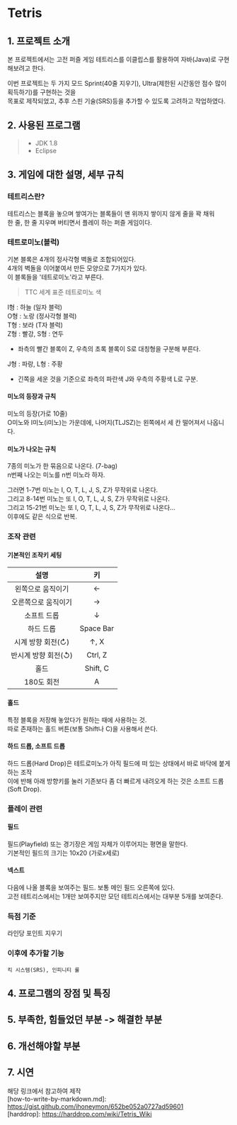 # Tetris

## 1. 프로젝트 소개   
본 프로젝트에서는 고전 퍼즐 게임 테트리스를 이클립스를 활용하여 자바(Java)로 구현해보려고 한다.

이번 프로젝트는 두 가지 모드 Sprint(40줄 지우기), Ultra(제한된 시간동안 점수 많이 획득하기)를 구현하는 것을   
목표로 제작되었고, 추후 스핀 기술(SRS)등을 추가할 수 있도록 고려하고 작업하였다.

## 2. 사용된 프로그램
>* JDK 1.8   
>* Eclipse

## 3. 게임에 대한 설명, 세부 규칙
### 테트리스란?
테트리스는 블록을 놓으며 쌓여가는 블록들이 맨 위까지 쌓이지 않게 줄을 꽉 채워   
한 줄, 한 줄 지우며 버티면서 플레이 하는 퍼즐 게임이다.   

### 테트로미노(블럭)

기본 블록은 4개의 정사각형 벽돌로 조합되어있다.   
4개의 벽돌을 이어붙여서 만든 모양으로 7가지가 있다.   
이 블록들을 '테트로미노'라고 부른다.   

> TTC 세계 표준 테트로미노 색   
   
I형 : 하늘 (일자 블럭)   
O형 : 노랑 (정사각형 블럭)   
T형 : 보라 (T자 블럭)   
Z형 : 빨강, S형 : 연두   
- 좌측의 빨간 블록이 Z, 우측의 초록 블록이 S로 대칭형을 구분해 부른다.   

J형 : 파랑, L형 : 주황   
- 긴쪽을 세운 것을 기준으로 좌측의 파란색 J와 우측의 주황색 L로 구분.   
   
   
#### 미노의 등장과 규칙
미노의 등장(가로 10줄)   
O미노와 I미노(i미노)는 가운데에, 나머지(TLJSZ)는 왼쪽에서 세 칸 떨어져서 나옵니다.   

#### 미노가 나오는 규칙
7종의 미노가 한 묶음으로 나온다. (7-bag)   
n번째 나오는 미노를 n번 미노라 하자.   

그러면 1-7번 미노는 I, O, T, L, J, S, Z가 무작위로 나온다.   
그리고 8-14번 미노는 또 I, O, T, L, J, S, Z가 무작위로 나온다.   
그리고 15-21번 미노는 또 I, O, T, L, J, S, Z가 무작위로 나온다...   
이후에도 같은 식으로 반복.   
   
### 조작 관련

#### 기본적인 조작키 세팅
| 설명 | 키 |
| :---: | :---: |
| 왼쪽으로 움직이기 | ← |
| 오른쪽으로 움직이기 | → |
| 소프트 드롭 | ↓ |
| 하드 드롭 | Space Bar |
| 시계 방향 회전(↻) | ↑, X |
| 반시계 방향 회전(↺) | Ctrl, Z |
| 홀드 | Shift, C |
| 180도 회전 | A |

#### 홀드
특정 블록을 저장해 놓았다가 원하는 때에 사용하는 것.   
따로 존재하는 홀드 버튼(보통 Shift나 C)을 사용해서 쓴다.   

#### 하드 드롭, 소프트 드롭
하드 드롭(Hard Drop)은 테트로미노가 아직 필드에 떠 있는 상태에서 바로 바닥에 붙게 하는 조작   
이에 반해 아래 방향키를 눌러 기존보다 좀 더 빠르게 내려오게 하는 것은 소프트 드롭(Soft Drop).   

### 플레이 관련

#### 필드
필드(Playfield) 또는 경기장은 게임 자체가 이루어지는 평면을 말한다.   
기본적인 필드의 크기는 10x20 (가로x세로)   

#### 넥스트
다음에 나올 블록을 보여주는 필드. 보통 메인 필드 오른쪽에 있다.   
고전 테트리스에서는 1개만 보여주지만 모던 테트리스에서는 대부분 5개를 보여준다.   

### 득점 기준
라인당 포인트 지우기

### 이후에 추가할 기능 
    킥 시스템(SRS), 인피니티 룰   

## 4. 프로그램의 장점 및 특징
## 5. 부족한, 힘들었던 부분 -> 해결한 부분
## 6. 개선해야할 부분
## 7. 시연


해당 링크에서 참고하여 제작   
[how-to-write-by-markdown.md]: https://gist.github.com/ihoneymon/652be052a0727ad59601   
[harddrop]: https://harddrop.com/wiki/Tetris_Wiki   
